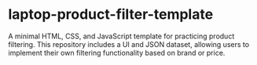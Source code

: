# laptop-product-filter-template
A minimal HTML, CSS, and JavaScript template for practicing product filtering. This repository includes a UI and JSON dataset, allowing users to implement their own filtering functionality based on brand or price.

